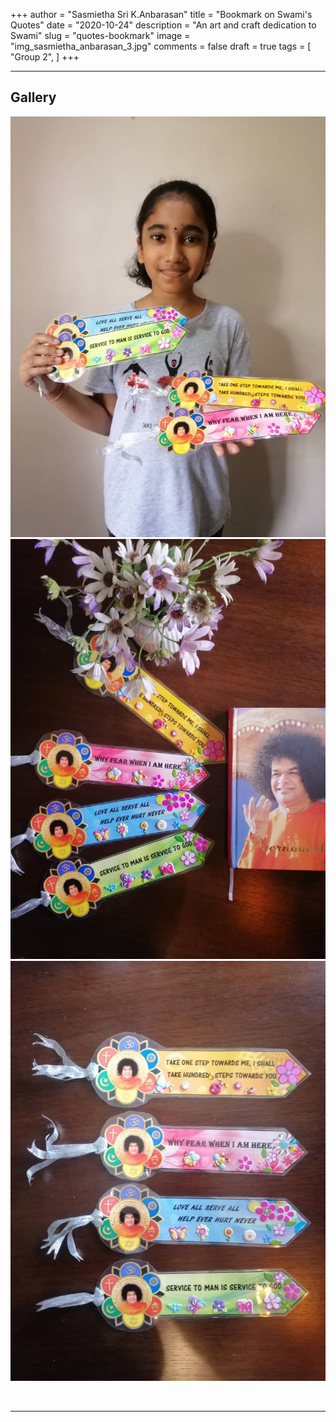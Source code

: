 +++
author = "Sasmietha Sri K.Anbarasan"
title = "Bookmark on Swami's Quotes"
date = "2020-10-24"
description = "An art and craft dedication to Swami"
slug = "quotes-bookmark"
image = "img_sasmietha_anbarasan_3.jpg"
comments = false
draft = true
tags = [
    "Group 2",
]
+++

---

## Gallery

![](img_sasmietha_anbarasan_1.jpg) ![](img_sasmietha_anbarasan_2.jpg) ![](img_sasmietha_anbarasan_3.jpg)

<br>

---